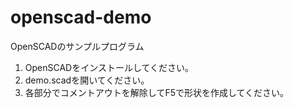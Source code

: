 # openscad-demo
OpenSCADのサンプルプログラム

1. OpenSCADをインストールしてください。
2. demo.scadを開いてください。
3. 各部分でコメントアウトを解除してF5で形状を作成してください。
